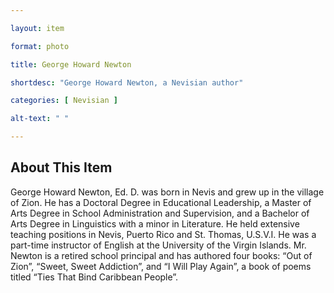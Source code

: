 ```yaml
--- 

layout: item

format: photo 

title: George Howard Newton

shortdesc: "George Howard Newton, a Nevisian author"

categories: [ Nevisian ] 

alt-text: " "

--- 
```


## About This Item 

George Howard Newton, Ed. D. was born in Nevis and grew up in the village of Zion. He has a Doctoral Degree in Educational Leadership, a Master of Arts Degree in School Administration and Supervision, and a Bachelor of Arts Degree in Linguistics with a minor in Literature. He held extensive teaching positions in Nevis, Puerto Rico and St. Thomas, U.S.V.I. He was a part-time instructor of English at the University of the Virgin Islands. Mr. Newton is a retired school principal and has authored four books: “Out of Zion”, “Sweet, Sweet Addiction”, and “I Will Play Again”, a book of poems titled “Ties That Bind Caribbean People”.
